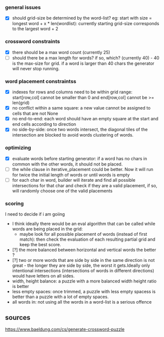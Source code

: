 ### general issues
- [x] should grid-size be determined by the word-list?  eg: start with size = longest word + x * len(wordlist): currently starting grid-size corresponds to the largest word + 2

### crossword constraints
- [x] there should be a max word count (currently 25)
- [ ] should there be a max length for words? if so, which? (currently 40) - 40 is the max-size for grid. if a word is larger than 40 chars the generator will never stop running.

###  word placement constraintss
- [x] indexes for rows and columns need to be within grid range: start[row,col] cannot be smaller than 0 and end[row,col] cannot be >= len(grid)
- [x] no conflict within a same square: a new value cannot be assigned to cells that are not None
- [x] no end-to-end: each word should have an empty square at the start and end cells according to direction
- [x] no side-by-side: once two words intersect, the diagonal tiles of the intersection are blocked to avoid words clustering of words.

### optimizing
- [x] evaluate words before starting generator: if a word has no chars in common with the other words, it should not be placed. 
- [ ] the while clause in iterative_placement could be better. Now it will run for twice the initial length of words or until words is empty
- [ ] for each char in word, builder will iterate and find all possible intersections for that char and check if they are a valid placement, if so, will randomly choose one of the valid placements

### scoring
I need to decide if i am goiing
- I think ideally there would be an eval algorithm that can be called while words are being placed in the grid: 
    - maybe look for all possible placement of words (instead of first match): then check the evaluation of each resulting partial grid and keep the best score.
- [?] the more balanced between horizontal and vertical words the better ?
- [?] two or more words that are side by side in the same direction is not great - the longer they are side by side, the worst it gets.Ideally only intentional intersections (intersections of words in different directions) would have letters on all sides.
- width, height balance: a puzzle with a more balanced width height ratio is better
- less empty spaces: once trimmed, a puzzle with less empty spacess is better than a puzzle with a lot of empty spaces.
- all words in: not using all the words in a word-list is a serious offence

## sources
https://www.baeldung.com/cs/generate-crossword-puzzle
